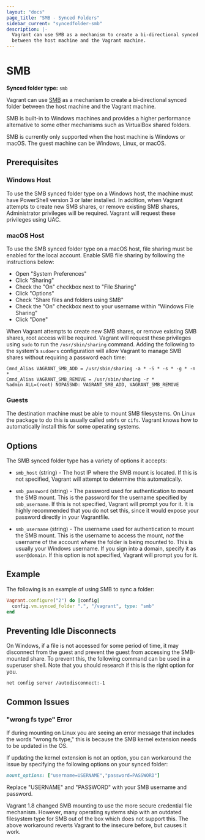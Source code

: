 ```yaml
---
layout: "docs"
page_title: "SMB - Synced Folders"
sidebar_current: "syncedfolder-smb"
description: |-
  Vagrant can use SMB as a mechanism to create a bi-directional synced folder
  between the host machine and the Vagrant machine.
---
```


# SMB

**Synced folder type:** `smb`

Vagrant can use [SMB](https://en.wikipedia.org/wiki/Server_Message_Block)
as a mechanism to create a bi-directional synced folder between the host
machine and the Vagrant machine.

SMB is built-in to Windows machines and provides a higher performance
alternative to some other mechanisms such as VirtualBox shared folders.

<div class="alert alert-info">
  SMB is currently only supported when the host machine is Windows or
  macOS. The guest machine can be Windows, Linux, or macOS.
</div>

## Prerequisites

### Windows Host

To use the SMB synced folder type on a Windows host, the machine must have
PowerShell version 3 or later installed. In addition, when Vagrant attempts
to create new SMB shares, or remove existing SMB shares, Administrator
privileges will be required. Vagrant will request these privileges using UAC.

### macOS Host

To use the SMB synced folder type on a macOS host, file sharing must be enabled
for the local account. Enable SMB file sharing by following the instructions
below:

* Open "System Preferences"
* Click "Sharing"
* Check the "On" checkbox next to "File Sharing"
* Click "Options"
* Check "Share files and folders using SMB"
* Check the "On" checkbox next to your username within "Windows File Sharing"
* Click "Done"

When Vagrant attempts to create new SMB shares, or remove existing SMB shares,
root access will be required. Vagrant will request these privileges using
`sudo` to run the `/usr/sbin/sharing` command. Adding the following to
the system's `sudoers` configuration will allow Vagrant to manage SMB shares
without requiring a password each time:

```
Cmnd_Alias VAGRANT_SMB_ADD = /usr/sbin/sharing -a * -S * -s * -g * -n *
Cmnd_Alias VAGRANT_SMB_REMOVE = /usr/sbin/sharing -r *
%admin ALL=(root) NOPASSWD: VAGRANT_SMB_ADD, VAGRANT_SMB_REMOVE
```

### Guests

The destination machine must be able to mount SMB filesystems. On Linux
the package to do this is usually called `smbfs` or `cifs`. Vagrant knows
how to automatically install this for some operating systems.

## Options

The SMB synced folder type has a variety of options it accepts:

* `smb_host` (string) - The host IP where the SMB mount is located. If this
  is not specified, Vagrant will attempt to determine this automatically.

* `smb_password` (string) - The password used for authentication to mount
  the SMB mount. This is the password for the username specified by
  `smb_username`. If this is not specified, Vagrant will prompt you for it.
  It is highly recommended that you do not set this, since it would expose
  your password directly in your Vagrantfile.

* `smb_username` (string) - The username used for authentication to mount
  the SMB mount. This is the username to access the mount, _not_ the username
  of the account where the folder is being mounted to. This is usually your
  Windows username. If you sign into a domain, specify it as `user@domain`.
  If this option is not specified, Vagrant will prompt you for it.

## Example

The following is an example of using SMB to sync a folder:

```ruby
Vagrant.configure("2") do |config|
  config.vm.synced_folder ".", "/vagrant", type: "smb"
end
```

## Preventing Idle Disconnects

On Windows, if a file is not accessed for some period of time, it may
disconnect from the guest and prevent the guest from accessing the SMB-mounted
share. To prevent this, the following command can be used in a superuser
shell. Note that you should research if this is the right option for you.

```
net config server /autodisconnect:-1
```

## Common Issues

### "wrong fs type" Error

If during mounting on Linux you are seeing an error message that includes
the words "wrong fs type," this is because the SMB kernel extension needs to
be updated in the OS.

If updating the kernel extension is not an option, you can workaround the
issue by specifying the following options on your synced folder:

```ruby
mount_options: ["username=USERNAME","password=PASSWORD"]
```

Replace "USERNAME" and "PASSWORD" with your SMB username and password.

Vagrant 1.8 changed SMB mounting to use the more secure credential file
mechanism. However, many operating systems ship with an outdated filesystem
type for SMB out of the box which does not support this. The above workaround
reverts Vagrant to the insecure before, but causes it work.
